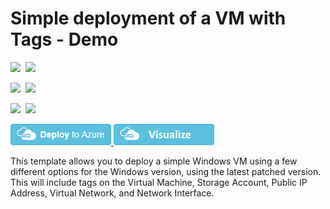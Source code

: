 # Simple deployment of a VM with Tags - Demo

<IMG SRC="https://azurequickstartsservice.blob.core.windows.net/badges/101-vm-tags/PublicLastTestDate.svg" />&nbsp;
<IMG SRC="https://azurequickstartsservice.blob.core.windows.net/badges/101-vm-tags/PublicDeployment.svg" />&nbsp;

<IMG SRC="https://azurequickstartsservice.blob.core.windows.net/badges/101-vm-tags/FairfaxLastTestDate.svg" />&nbsp;
<IMG SRC="https://azurequickstartsservice.blob.core.windows.net/badges/101-vm-tags/FairfaxDeployment.svg" />&nbsp;

<IMG SRC="https://azurequickstartsservice.blob.core.windows.net/badges/101-vm-tags/BestPracticeResult.svg" />&nbsp;
<IMG SRC="https://azurequickstartsservice.blob.core.windows.net/badges/101-vm-tags/CredScanResult.svg" />&nbsp;

<a href="https://portal.azure.com/#create/Microsoft.Template/uri/https%3A%2F%2Fraw.githubusercontent.com%2Fstevensnicole%2Fazure-quickstart-templates%2Fmaster%2F101-vm-tags%2Fazuredeploy.json" target="_blank">
    <img src="https://raw.githubusercontent.com/Azure/azure-quickstart-templates/master/1-CONTRIBUTION-GUIDE/images/deploytoazure.png"/>
</a>
<a href="http://armviz.io/#/?load=https%3A%2F%2Fraw.githubusercontent.com%2FAzure%2Fazure-quickstart-templates%2Fmaster%2F101-vm-tags%2Fazuredeploy.json" target="_blank">
    <img src="https://raw.githubusercontent.com/Azure/azure-quickstart-templates/master/1-CONTRIBUTION-GUIDE/images/visualizebutton.png"/>
</a>

This template allows you to deploy a simple Windows VM using a few different options for the Windows version, using the latest patched version. This will include tags on the Virtual Machine, Storage Account, Public IP Address, Virtual Network, and Network Interface.

